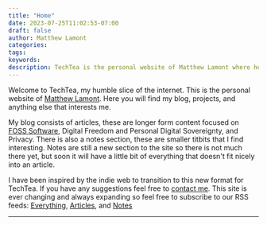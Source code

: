 ```yaml
---
title: "Home"
date: 2023-07-25T11:02:53-07:00
draft: false
author: Matthew Lamont
categories: 
tags:
keywords:
description: TechTea is the personal website of Matthew Lamont where he explores tech, digital freedom, privacy, and tea.
---
```


Welcome to TechTea, my humble slice of the internet. This is the personal website of [Matthew Lamont](/people/matthewlamont). Here you will find my blog, projects, and anything else that interests me.

My blog consists of articles, these are longer form content focused on [FOSS Software](/articles/2021/what-is-free-and-open-source-software-foss/), Digital Freedom and Personal Digital Sovereignty, and Privacy. There is also a notes section, these are smaller titbits that I find interesting. Notes are still a new section to the site so there is not much there yet, but soon it will have a little bit of everything that doesn't fit nicely into an article.

I have been inspired by the indie web to transition to this new format for TechTea. If you have any suggestions feel free to [contact me](mailto:dev@mattlamont.com). This site is ever changing and always expanding so feel free to subscribe to our RSS feeds: [Everything](http://localhost:1313/index.xml), [Articles](/articles/index.xml), and [Notes](/notes/index.xml)

---
